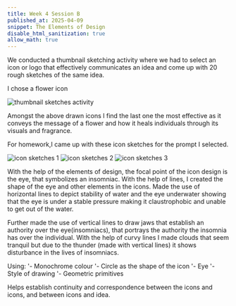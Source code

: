 ```yaml
---
title: Week 4 Session B
published_at: 2025-04-09
snippet: The Elements of Design
disable_html_sanitization: true
allow_math: true
---
```


We conducted a thumbnail sketching activity where we had to select an icon or logo that effectively communicates an idea and come up with 20 rough sketches of the same idea.

 I chose a flower icon 

![thumbnail sketches activity](subfolder/pic11.png)

Amongst the above drawn icons I find the last one the most effective as it conveys the message of a flower and how it heals individuals through its visuals and fragrance.

For homework,I came up with these icon sketches for the prompt I selected.

![icon sketches 1](subfolder/pic12.png)
![icon sketches 2](subfolder/pic13.png)
![icon sketches 3](subfolder/pic14.png)

With the help of the elements of design, the focal point of the icon design is the eye, that symbolizes an insomniac. With the help of lines, I created the shape of the eye and other elements in the icons. Made the use of horizontal lines to depict stability of water and the eye underwater showing that the eye is under a stable pressure making it claustrophobic and unable to get out of the water.

 Further made the use of vertical lines to draw jaws that establish an authority over the eye(insomniacs), that portrays the authority the insomnia has over the individual. With the help of curvy lines I made clouds that seem tranquil but due to the thunder (made with vertical lines) it shows disturbance in the lives of insomniacs.

Using:
'-	Monochrome colour
'-	Circle as the shape of the icon
'-	Eye
'-	Style of drawing
'-	Geometric primitives

Helps establish continuity and correspondence between the icons and icons, and between icons and idea.


